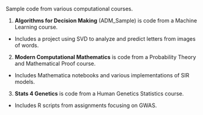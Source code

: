 Sample code from various computational courses.

1. **Algorithms for Decision Making** (ADM_Sample) is code from a Machine Learning course.
  - Includes a project using SVD to analyze and predict letters from images of words.
2. **Modern Computational Mathematics** is code from a Probability Theory and Mathematical Proof course. 
  - Includes Mathematica notebooks and various implementations of SIR models.
3. **Stats 4 Genetics** is code from a Human Genetics Statistics course.
  - Includes R scripts from assignments focusing on GWAS.
